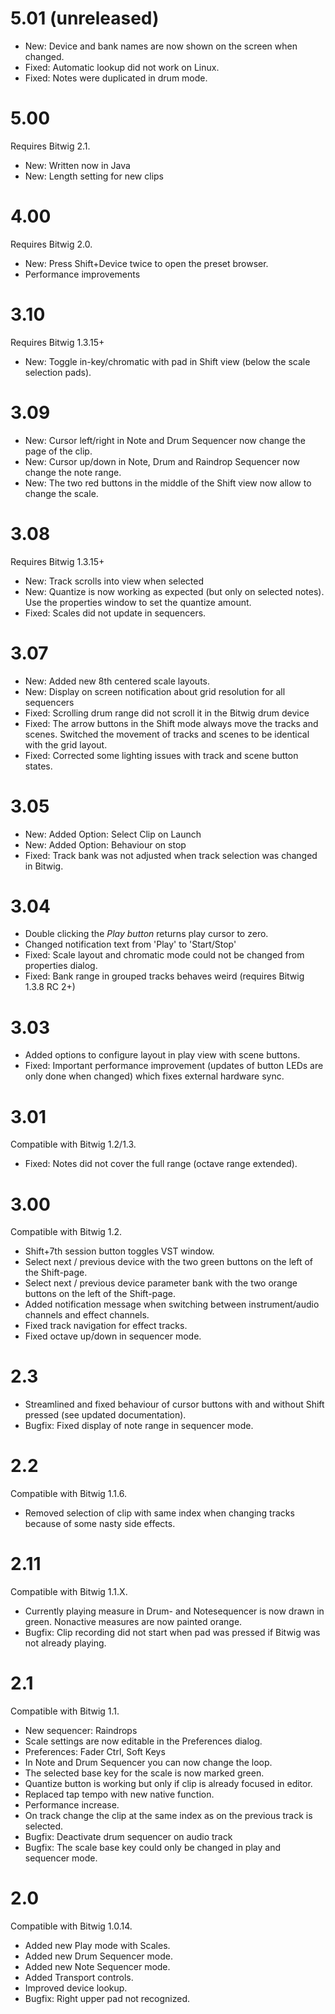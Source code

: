 # 5.01 (unreleased)
* New: Device and bank names are now shown on the screen when changed.
* Fixed: Automatic lookup did not work on Linux.
* Fixed: Notes were duplicated in drum mode.

# 5.00
Requires Bitwig 2.1.
* New: Written now in Java
* New: Length setting for new clips
        
# 4.00
Requires Bitwig 2.0.
* New: Press Shift+Device twice to open the preset browser.
* Performance improvements

# 3.10
Requires Bitwig 1.3.15+
* New: Toggle in-key/chromatic with pad in Shift view (below the scale selection pads).

# 3.09
* New: Cursor left/right in Note and Drum Sequencer now change the page of the clip.
* New: Cursor up/down in Note, Drum and Raindrop Sequencer now change the note range.
* New: The two red buttons in the middle of the Shift view now allow to change the scale.

# 3.08
Requires Bitwig 1.3.15+
* New: Track scrolls into view when selected
* New: Quantize is now working as expected (but only on selected notes). Use the properties window to set the quantize amount.
* Fixed: Scales did not update in sequencers.

# 3.07
* New: Added new 8th centered scale layouts.
* New: Display on screen notification about grid resolution for all sequencers
* Fixed: Scrolling drum range did not scroll it in the Bitwig drum device
* Fixed: The arrow buttons in the Shift mode always move the tracks and scenes. Switched the movement of tracks and scenes to be identical with the grid layout.
* Fixed: Corrected some lighting issues with track and scene button states.

# 3.05
* New: Added Option: Select Clip on Launch
* New: Added Option: Behaviour on stop
* Fixed: Track bank was not adjusted when track selection was changed in Bitwig.

# 3.04
* Double clicking the *Play button* returns play cursor to zero.
* Changed notification text from 'Play' to 'Start/Stop'
* Fixed: Scale layout and chromatic mode could not be changed from properties dialog.
* Fixed: Bank range in grouped tracks behaves weird (requires Bitwig 1.3.8 RC 2+)

# 3.03
* Added options to configure layout in play view with scene buttons.
* Fixed: Important performance improvement (updates of button LEDs are only done when changed) which fixes external hardware sync.

# 3.01
Compatible with Bitwig 1.2/1.3.
* Fixed: Notes did not cover the full range (octave range extended).

# 3.00
Compatible with Bitwig 1.2.
* Shift+7th session button toggles VST window.
* Select next / previous device with the two green buttons on the left of the Shift-page.
* Select next / previous device parameter bank with the two orange buttons on the left of the Shift-page.
* Added notification message when switching between instrument/audio channels and effect channels.
* Fixed track navigation for effect tracks.
* Fixed octave up/down in sequencer mode.

# 2.3
* Streamlined and fixed behaviour of cursor buttons with and without Shift pressed (see updated documentation).
* Bugfix: Fixed display of note range in sequencer mode.

# 2.2
Compatible with Bitwig 1.1.6.
* Removed selection of clip with same index when changing tracks because of some nasty side effects.

# 2.11
Compatible with Bitwig 1.1.X.
* Currently playing measure in Drum- and Notesequencer is now drawn in green. Nonactive measures are now painted orange.
* Bugfix: Clip recording did not start when pad was pressed if Bitwig was not already playing.

# 2.1
Compatible with Bitwig 1.1.
* New sequencer: Raindrops
* Scale settings are now editable in the Preferences dialog.
* Preferences: Fader Ctrl, Soft Keys
* In Note and Drum Sequencer you can now change the loop.
* The selected base key for the scale is now marked green.
* Quantize button is working but only if clip is already focused in editor.
* Replaced tap tempo with new native function.
* Performance increase.
* On track change the clip at the same index as on the previous track is selected.
* Bugfix: Deactivate drum sequencer on audio track
* Bugfix: The scale base key could only be changed in play and sequencer mode.

# 2.0
Compatible with Bitwig 1.0.14.
* Added new Play mode with Scales.
* Added new Drum Sequencer mode.
* Added new Note Sequencer mode.
* Added Transport controls.
* Improved device lookup.
* Bugfix: Right upper pad not recognized.